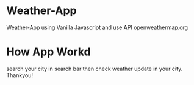 # Weather-App
Weather-App using Vanilla Javascript and use API openweathermap.org
# How App Workd
search your city in search bar then check weather update in your city.
Thankyou!
